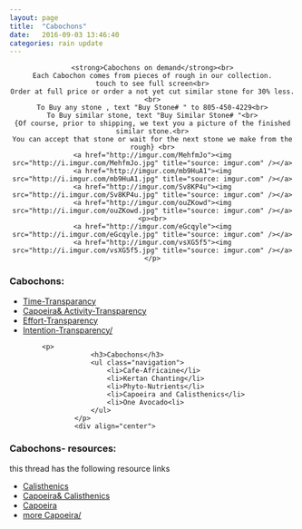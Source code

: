 ```yaml
---
layout: page
title:  "Cabochons"
date:   2016-09-03 13:46:40
categories: rain update
---
```



<div align="center">

	<strong>Cabochons on demand</strong><br>
	Each Cabochon comes from pieces of rough in our collection.
	touch to see full screen<br>
	Order at full price or order a not yet cut similar stone for 30% less.<br>
	To Buy any stone , text "Buy Stone# " to 805-450-4229<br>
	To Buy similar stone, text "Buy Similar Stone# "<br>
	{Of course, prior to shipping, we text you a picture of the finished similar stone.<br>
	You can accept that stone or wait for the next stone we make from the rough} <br>
	<a href="http://imgur.com/MehfmJo"><img src="http://i.imgur.com/MehfmJo.jpg" title="source: imgur.com" /></a>
	<a href="http://imgur.com/mb9HuA1"><img src="http://i.imgur.com/mb9HuA1.jpg" title="source: imgur.com" /></a>
	<a href="http://imgur.com/Sv8KP4u"><img src="http://i.imgur.com/Sv8KP4u.jpg" title="source: imgur.com" /></a>
	<a href="http://imgur.com/ouZKowd"><img src="http://i.imgur.com/ouZKowd.jpg" title="source: imgur.com" /></a><p><br>
	<a href="http://imgur.com/eGcqyle"><img src="http://i.imgur.com/eGcqyle.jpg" title="source: imgur.com" /></a>
	<a href="http://imgur.com/vsXG5f5"><img src="http://i.imgur.com/vsXG5f5.jpg" title="source: imgur.com" /></a></p>
</div>


<div align="left">
<p>
						<h3>Cabochons:</h3> 
						<ul class="navigation">
						    <li><a href="http://www.military.com/military-fitness/workouts/avoid-gym-by-using-calisthenics">Time-Transparancy</a></li>
						    <li><a href="https://www.onnit.com/academy/the-top-5-capoeira-moves-to-get-started/">Capoeira&amp; Activity-Transparency</a></li>
						    <li><a href="https://www.theguardian.com/lifeandstyle/2007/mar/17/healthandwellbeing.features4">Effort-Transparency</a></li>
						    <li><a href="http://www.capoeira-world.com/capoeira-moves/free-capoeira-video-lessons/">Intention-Transparency/<a></li>
						</ul>
						</p>

			<p>
						<h3>Cabochons</h3>
						<ul class="navigation">
						    <li>Cafe-Africaine</li>
						    <li>Kertan Chanting</li>
						    <li>Phyto-Nutrients</li>
						    <li>Capoeira and Calisthenics</li>
						    <li>One Avocado<li>
						</ul>
					</p>	
					<div align="center">
</div><div>			
<p>
						<h3>Cabochons- resources:</h3> this thread has the following resource links
						<ul class="navigation">
						    <li><a href="http://www.military.com/military-fitness/workouts/avoid-gym-by-using-calisthenics">Calisthenics</a></li>
						    <li><a href="https://www.onnit.com/academy/the-top-5-capoeira-moves-to-get-started/">Capoeira&amp; Calisthenics</a></li>
						    <li><a href="https://www.theguardian.com/lifeandstyle/2007/mar/17/healthandwellbeing.features4">Capoeira</a></li>
						    <li><a href="http://www.capoeira-world.com/capoeira-moves/free-capoeira-video-lessons/">more Capoeira/<a></li>
						</ul>
						</p>
</div>
